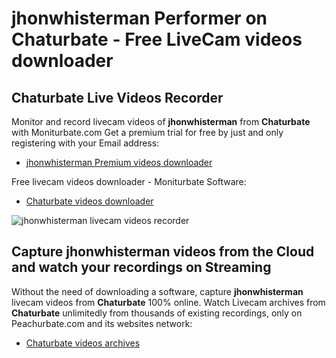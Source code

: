 # jhonwhisterman Performer on Chaturbate - Free LiveCam videos downloader

## Chaturbate Live Videos Recorder

Monitor and record livecam videos of **jhonwhisterman** from **Chaturbate** with Moniturbate.com
Get a premium trial for free by just and only registering with your Email address:
* [jhonwhisterman Premium videos downloader](https://moniturbate.com/request-demo-licence-key.html)

Free livecam videos downloader - Moniturbate Software:
* [Chaturbate videos downloader](https://moniturbate.com/moniturbate-download-software.html)

![jhonwhisterman livecam videos recorder](https://peachurnet.com/templates/moniturbate-software.png)


## Capture jhonwhisterman videos from the Cloud and watch your recordings on Streaming

Without the need of downloading a software, capture **jhonwhisterman** livecam videos from **Chaturbate** 100% online.
Watch Livecam archives from **Chaturbate** unlimitedly from thousands of existing recordings, only on Peachurbate.com and its websites network:
* [Chaturbate videos archives](https://peachurnet.com/)